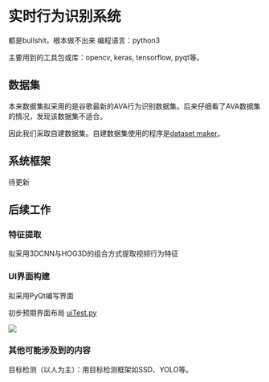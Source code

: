 # 实时行为识别系统

都是bullshit，根本做不出来
编程语言：python3

主要用到的工具包或库：opencv, keras, tensorflow, pyqt等。


## 数据集

本来数据集拟采用的是谷歌最新的AVA行为识别数据集。后来仔细看了AVA数据集的情况，发现该数据集不适合。

因此我们采取自建数据集。自建数据集使用的程序是[dataset maker](https://github.com/TianzhongSong/Dataset-maker-for-action-recognition)。

## 系统框架
待更新

## 后续工作

### 特征提取
拟采用3DCNN与HOG3D的组合方式提取视频行为特征

### UI界面构建
拟采用PyQt编写界面

初步预期界面布局 [uiTest.py](https://github.com/TianzhongSong/Real-time-action-recognition-system/blob/master/ui/uiTest.py)

![](https://github.com/TianzhongSong/Real-time-action-recognition-system/blob/master/files/jiemian.png)


### 其他可能涉及到的内容
目标检测（以人为主）：用目标检测框架如SSD、YOLO等。
